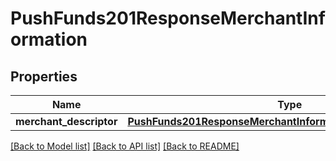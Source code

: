 # PushFunds201ResponseMerchantInformation

## Properties
Name | Type | Description | Notes
------------ | ------------- | ------------- | -------------
**merchant_descriptor** | [**PushFunds201ResponseMerchantInformationMerchantDescriptor**](PushFunds201ResponseMerchantInformationMerchantDescriptor.md) |  | [optional] 

[[Back to Model list]](../README.md#documentation-for-models) [[Back to API list]](../README.md#documentation-for-api-endpoints) [[Back to README]](../README.md)


